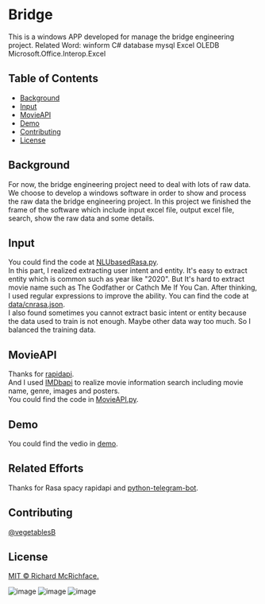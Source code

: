 # Bridge
This is a windows APP developed for manage the bridge engineering project.
Related Word: winform C# database mysql Excel OLEDB Microsoft.Office.Interop.Excel

## Table of Contents

- [Background](#background)
- [Input](#Input)
- [MovieAPI](#MovieAPI)
- [Demo](#Demo)
- [Contributing](#contributing)
- [License](#license)

## Background
For now, the bridge engineering project need to deal with lots of raw data. We choose to develop a windows software in order to show and process the raw data the bridge engineering project.
In this project we finished the frame of the software which include input excel file, output excel file, search, show the raw data and some details.

## Input
You could find the code at [NLUbasedRasa.py](https://github.com/vegetablesB/MovieBot/blob/master/NLUbasedRasa.py).  
In this part, I realized extracting user intent and entity. It's easy to extract entity which is common such as year like "2020". But It's hard to extract movie name such as The Godfather or Cathch Me If You Can. After thinking, I used regular expressions to improve the ability. You can find the code at [data/cnrasa.json](https://github.com/vegetablesB/MovieBot/blob/master/data/cnrasa.json).  
I also found sometimes you cannot extract basic intent or entity because the data used to train is not enough. Maybe other data way too much. So I balanced the training data.

## MovieAPI
Thanks for [rapidapi](https://rapidapi.com/).  
And I used [IMDbapi](https://rapidapi.com/apidojo/api/imdb8?endpoint=apiendpoint_dad99933-4241-43f0-b4f2-529d652dcc96) to realize movie information search including movie name, genre, images and posters.  
You could find the code in [MovieAPI.py](https://github.com/vegetablesB/MovieBot/blob/master/MovieAPI.py).

## Demo
You could find the vedio in [demo](https://github.com/vegetablesB/MovieBot/blob/master/demo).

## Related Efforts
Thanks for Rasa spacy rapidapi and [python-telegram-bot](https://github.com/python-telegram-bot/python-telegram-bot).

## Contributing
[@vegetablesB](https://github.com/vegetablesB)

## License
[MIT © Richard McRichface.](../LICENSE)

![image](https://user-images.githubusercontent.com/44360183/114896539-03484f00-9e43-11eb-8a1c-d1c097f5b498.png)
![image](https://user-images.githubusercontent.com/44360183/114896566-0a6f5d00-9e43-11eb-9333-7e845d2b452b.png)
![image](https://user-images.githubusercontent.com/44360183/114896574-0cd1b700-9e43-11eb-8ee6-5aa49ebafc2a.png)


